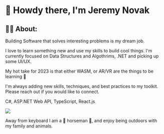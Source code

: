 # 👋 Howdy there, I'm Jeremy Novak


## 👨‍🚀 About:

Building Software that solves interesting problems is my dream job.

I love to learn something new and use my skills to build cool things. I'm currently focused on Data Structures and Algothrims, .NET and picking up some UI/UX.  

My hot take for 2023 is that either WASM, or AR/VR are the things to be learning 🚀

I'm always adding new skills, techniques, and best practices to my toolkit. Please reach out if you would like to connect.

C#, ASP.NET Web API, TypeScript, React.js

<a href="https://linkedin.com/in/jgnovak" target="_blank" title="Linkedin"><img src="https://img.shields.io/badge/LinkedIn-0077B5?style=for-the-badge&logo=linkedin&logoColor=white" /></a>

Away from keyboard I am a 🐴 horseman 🏇, and enjoy being outdoors with my family and animals. 



